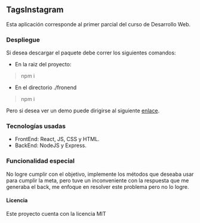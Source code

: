 ## TagsInstagram
Esta aplicación corresponde al primer parcial del curso de Desarrollo Web.

### Despliegue
Si desea descargar el paquete debe correr los siguientes comandos:
* En la raiz del proyecto:
>npm i
* En el directorio ./fronend
>npm i

Pero si desea ver un demo puede dirigirse al siguiente [enlace](https://tagsinsta.herokuapp.com/).

### Tecnologías usadas
* FrontEnd: 
React, JS, CSS y HTML.
* BackEnd: 
NodeJS y Express.

### Funcionalidad especial
No logre cumplir con el objetivo, implemente los métodos que deseaba usar para cumplir la meta, pero 
tuve un inconveniente con la respuesta que me generaba el back, me enfoque en resolver este problema pero no lo logre.

#### Licencia
Este proyecto cuenta con la licencia MIT
